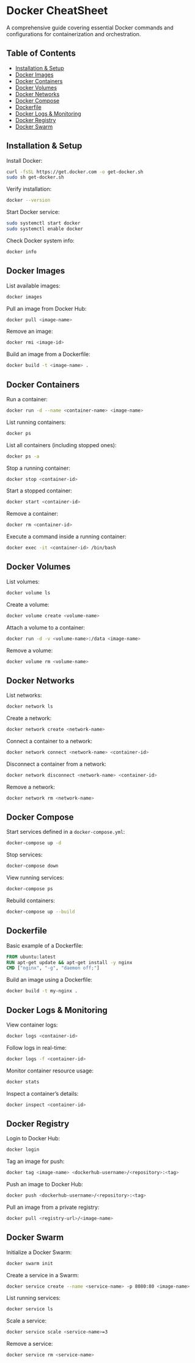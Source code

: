 # Docker CheatSheet

A comprehensive guide covering essential Docker commands and configurations for containerization and orchestration.

## Table of Contents

- [Installation & Setup](#installation--setup)
- [Docker Images](#docker-images)
- [Docker Containers](#docker-containers)
- [Docker Volumes](#docker-volumes)
- [Docker Networks](#docker-networks)
- [Docker Compose](#docker-compose)
- [Dockerfile](#dockerfile)
- [Docker Logs & Monitoring](#docker-logs--monitoring)
- [Docker Registry](#docker-registry)
- [Docker Swarm](#docker-swarm)

## Installation & Setup

Install Docker:

```bash
curl -fsSL https://get.docker.com -o get-docker.sh
sudo sh get-docker.sh
```

Verify installation:

```bash
docker --version
```

Start Docker service:

```bash
sudo systemctl start docker
sudo systemctl enable docker
```

Check Docker system info:

```bash
docker info
```

## Docker Images

List available images:

```bash
docker images
```

Pull an image from Docker Hub:

```bash
docker pull <image-name>
```

Remove an image:

```bash
docker rmi <image-id>
```

Build an image from a Dockerfile:

```bash
docker build -t <image-name> .
```

## Docker Containers

Run a container:

```bash
docker run -d --name <container-name> <image-name>
```

List running containers:

```bash
docker ps
```

List all containers (including stopped ones):

```bash
docker ps -a
```

Stop a running container:

```bash
docker stop <container-id>
```

Start a stopped container:

```bash
docker start <container-id>
```

Remove a container:

```bash
docker rm <container-id>
```

Execute a command inside a running container:

```bash
docker exec -it <container-id> /bin/bash
```

## Docker Volumes

List volumes:

```bash
docker volume ls
```

Create a volume:

```bash
docker volume create <volume-name>
```

Attach a volume to a container:

```bash
docker run -d -v <volume-name>:/data <image-name>
```

Remove a volume:

```bash
docker volume rm <volume-name>
```

## Docker Networks

List networks:

```bash
docker network ls
```

Create a network:

```bash
docker network create <network-name>
```

Connect a container to a network:

```bash
docker network connect <network-name> <container-id>
```

Disconnect a container from a network:

```bash
docker network disconnect <network-name> <container-id>
```

Remove a network:

```bash
docker network rm <network-name>
```

## Docker Compose

Start services defined in a `docker-compose.yml`:

```bash
docker-compose up -d
```

Stop services:

```bash
docker-compose down
```

View running services:

```bash
docker-compose ps
```

Rebuild containers:

```bash
docker-compose up --build
```

## Dockerfile

Basic example of a Dockerfile:

```dockerfile
FROM ubuntu:latest
RUN apt-get update && apt-get install -y nginx
CMD ["nginx", "-g", "daemon off;"]
```

Build an image using a Dockerfile:

```bash
docker build -t my-nginx .
```

## Docker Logs & Monitoring

View container logs:

```bash
docker logs <container-id>
```

Follow logs in real-time:

```bash
docker logs -f <container-id>
```

Monitor container resource usage:

```bash
docker stats
```

Inspect a container’s details:

```bash
docker inspect <container-id>
```

## Docker Registry

Login to Docker Hub:

```bash
docker login
```

Tag an image for push:

```bash
docker tag <image-name> <dockerhub-username>/<repository>:<tag>
```

Push an image to Docker Hub:

```bash
docker push <dockerhub-username>/<repository>:<tag>
```

Pull an image from a private registry:

```bash
docker pull <registry-url>/<image-name>
```

## Docker Swarm

Initialize a Docker Swarm:

```bash
docker swarm init
```

Create a service in a Swarm:

```bash
docker service create --name <service-name> -p 8080:80 <image-name>
```

List running services:

```bash
docker service ls
```

Scale a service:

```bash
docker service scale <service-name>=3
```

Remove a service:

```bash
docker service rm <service-name>
```